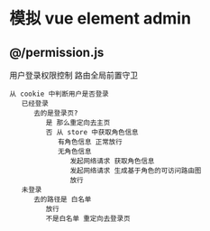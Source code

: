# 模拟 vue element admin

## @/permission.js

用户登录权限控制
路由全局前置守卫

```
从 cookie 中判断用户是否登录
   已经登录
      去的是登录页?
         是 那么重定向去主页
         否 从 store 中获取角色信息
            有角色信息 正常放行
            无角色信息
               发起网络请求 获取角色信息
               发起网络请求 生成基于角色的可访问路由图
               放行
   未登录
      去的路径是 白名单
         放行
         不是白名单 重定向去登录页
```
